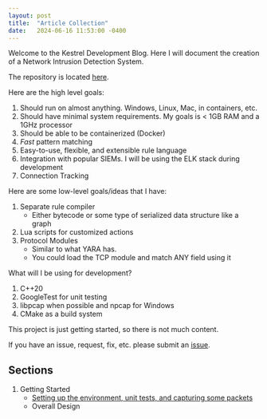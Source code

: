 ```yaml
---
layout: post
title:  "Article Collection"
date:   2024-06-16 11:53:00 -0400
---
```


Welcome to the Kestrel Development Blog. Here I will document the creation of a Network Intrusion Detection System.

The repository is located [here](https://github.com/raging-loon/Kestrel).

Here are the high level goals:
1. Should run on almost anything. Windows, Linux, Mac, in containers, etc. 
2. Should have minimal system requirements. My goals is < 1GB RAM and a 1GHz processor
3. Should be able to be containerized (Docker)
4. *Fast* pattern matching
5. Easy-to-use, flexible, and extensible rule language
6. Integration with popular SIEMs. I will be using the ELK stack during development
7. Connection Tracking

Here are some low-level goals/ideas that I have:
1. Separate rule compiler
    - Either bytecode or some type of serialized data structure like a graph
2. Lua scripts for customized actions
3. Protocol Modules
    - Similar to what YARA has. 
    - You could load the TCP module and match ANY field using it

What will I be using for development?
1. C++20
2. GoogleTest for unit testing
3. libpcap when possible and npcap for Windows
4. CMake as a build system

This project is just getting started, so there is not much content.

If you have an issue, request, fix, etc. please submit an [issue](https://github.com/raging-loon/Kestrel/issues).

## Sections

1. Getting Started
    * [Setting up the environment, unit tests, and capturing some packets](/blog/getting-started/2024/11/14/Getting-Started.html)
    * Overall Design

